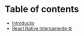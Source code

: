 # Table of contents

* [Introdução](README.md)
* [React Native Internamente ⚙️](1-react-native-internally.md)
